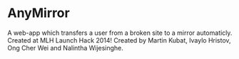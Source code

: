 AnyMirror
=========

A web-app which transfers a user from a broken site to a mirror automaticly. Created at MLH Launch Hack 2014! Created by Martin Kubat, Ivaylo Hristov, Ong Cher Wei and Nalintha Wijesinghe.